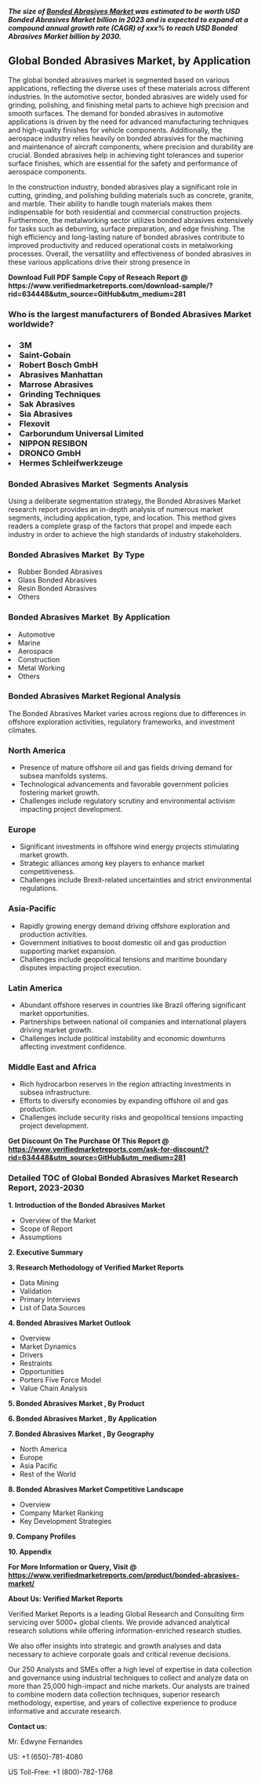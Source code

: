 <p><em><strong>The size of <a href="https://www.verifiedmarketreports.com/download-sample/?rid=634448&utm_source=GitHub&utm_medium=281" target="_blank">Bonded Abrasives Market </a> was estimated to be worth USD Bonded Abrasives Market billion in 2023 and is expected to expand at a compound annual growth rate (CAGR) of xxx% to reach USD Bonded Abrasives Market billion by 2030.</strong></em><br /><h2>Global Bonded Abrasives Market, by Application</h2><p>The global bonded abrasives market is segmented based on various applications, reflecting the diverse uses of these materials across different industries. In the automotive sector, bonded abrasives are widely used for grinding, polishing, and finishing metal parts to achieve high precision and smooth surfaces. The demand for bonded abrasives in automotive applications is driven by the need for advanced manufacturing techniques and high-quality finishes for vehicle components. Additionally, the aerospace industry relies heavily on bonded abrasives for the machining and maintenance of aircraft components, where precision and durability are crucial. Bonded abrasives help in achieving tight tolerances and superior surface finishes, which are essential for the safety and performance of aerospace components.</p><p>In the construction industry, bonded abrasives play a significant role in cutting, grinding, and polishing building materials such as concrete, granite, and marble. Their ability to handle tough materials makes them indispensable for both residential and commercial construction projects. Furthermore, the metalworking sector utilizes bonded abrasives extensively for tasks such as deburring, surface preparation, and edge finishing. The high efficiency and long-lasting nature of bonded abrasives contribute to improved productivity and reduced operational costs in metalworking processes. Overall, the versatility and effectiveness of bonded abrasives in these various applications drive their strong presence in</p><p id="" class=""><strong>Download Full PDF Sample Copy of Reseach Report @ <a target="">https://www.verifiedmarketreports.com/download-sample/?rid=634448&utm_source=GitHub&utm_medium=281</a></strong></p><h3 id="" class="">Who is the largest manufacturers of&nbsp;Bonded Abrasives Market worldwide?</h3><h3 class=""></Li><Li>3M</Li><Li> Saint-Gobain</Li><Li> Robert Bosch GmbH</Li><Li> Abrasives Manhattan</Li><Li> Marrose Abrasives</Li><Li> Grinding Techniques</Li><Li> Sak Abrasives</Li><Li> Sia Abrasives</Li><Li> Flexovit</Li><Li> Carborundum Universal Limited</Li><Li> NIPPON RESIBON</Li><Li> DRONCO GmbH</Li><Li> Hermes Schleifwerkzeuge</h3><h3 id="" class="">Bonded Abrasives Market &nbsp;Segments Analysis</h3><p id="" class="">Using a deliberate segmentation strategy, the Bonded Abrasives Market research report provides an in-depth analysis of numerous market segments, including application, type, and location. This method gives readers a complete grasp of the factors that propel and impede each industry in order to achieve the high standards of industry stakeholders.</p><h3 id="" class="">Bonded Abrasives Market &nbsp;By Type</h3><p></Li><Li>Rubber Bonded Abrasives</Li><Li> Glass Bonded Abrasives</Li><Li> Resin Bonded Abrasives</Li><Li> Others</p><h3 id="" class="">Bonded Abrasives Market &nbsp;By Application</h3><p class=""></Li><Li>Automotive</Li><Li> Marine</Li><Li> Aerospace</Li><Li> Construction</Li><Li> Metal Working</Li><Li> Others</p><h3 id="" class="">Bonded Abrasives Market Regional Analysis</h3><p id="" class="">The Bonded Abrasives Market varies across regions due to differences in offshore exploration activities, regulatory frameworks, and investment climates.</p><h3 id="" class="">North America</h3><ul><li>Presence of mature offshore oil and gas fields driving demand for subsea manifolds systems.</li><li>Technological advancements and favorable government policies fostering market growth.</li><li>Challenges include regulatory scrutiny and environmental activism impacting project development.</li></ul><h3 id="" class="">Europe</h3><ul><li>Significant investments in offshore wind energy projects stimulating market growth.</li><li>Strategic alliances among key players to enhance market competitiveness.</li><li>Challenges include Brexit-related uncertainties and strict environmental regulations.</li></ul><h3 id="" class="">Asia-Pacific</h3><ul><li>Rapidly growing energy demand driving offshore exploration and production activities.</li><li>Government initiatives to boost domestic oil and gas production supporting market expansion.</li><li>Challenges include geopolitical tensions and maritime boundary disputes impacting project execution.</li></ul><h3 id="" class="">Latin America</h3><ul><li>Abundant offshore reserves in countries like Brazil offering significant market opportunities.</li><li>Partnerships between national oil companies and international players driving market growth.</li><li>Challenges include political instability and economic downturns affecting investment confidence.</li></ul><h3 id="" class="">Middle East and Africa</h3><ul><li>Rich hydrocarbon reserves in the region attracting investments in subsea infrastructure.</li><li>Efforts to diversify economies by expanding offshore oil and gas production.</li><li>Challenges include security risks and geopolitical tensions impacting project development.</li></ul><p id="" class=""><strong>Get Discount On The Purchase Of This Report @ <a href="https://www.verifiedmarketreports.com/ask-for-discount/?rid=634448&utm_source=GitHub&utm_medium=281" target="_blank">https://www.verifiedmarketreports.com/ask-for-discount/?rid=634448&utm_source=GitHub&utm_medium=281</a></strong></p><h3 id="" class="">Detailed TOC of Global Bonded Abrasives Market Research Report, 2023-2030</h3><p id="" class=""><strong>1. Introduction of the Bonded Abrasives Market </strong></p><ul><li>Overview of the Market</li><li>Scope of Report</li><li>Assumptions</li></ul><p id="" class=""><strong>2. Executive Summary</strong></p><p id="" class=""><strong>3. Research Methodology of Verified Market Reports</strong></p><ul><li>Data Mining</li><li>Validation</li><li>Primary Interviews</li><li>List of Data Sources</li></ul><p id="" class=""><strong>4. Bonded Abrasives Market Outlook</strong></p><ul><li>Overview</li><li>Market Dynamics</li><li>Drivers</li><li>Restraints</li><li>Opportunities</li><li>Porters Five Force Model</li><li>Value Chain Analysis</li></ul><p id="" class=""><strong>5. Bonded Abrasives Market , By Product</strong></p><p id="" class=""><strong>6. Bonded Abrasives Market , By Application</strong></p><p id="" class=""><strong>7. Bonded Abrasives Market , By Geography</strong></p><ul><li>North America</li><li>Europe</li><li>Asia Pacific</li><li>Rest of the World</li></ul><p id="" class=""><strong>8. Bonded Abrasives Market Competitive Landscape</strong></p><ul><li>Overview</li><li>Company Market Ranking</li><li>Key Development Strategies</li></ul><p id="" class=""><strong>9. Company Profiles</strong></p><p id="" class=""><strong>10. Appendix</strong></p><p id="" class=""><strong>For More Information or Query, Visit @ <a href="https://www.verifiedmarketreports.com/product/bonded-abrasives-market/" target="_blank">https://www.verifiedmarketreports.com/product/bonded-abrasives-market/</a></strong></p><p id="" class=""><strong>About Us: Verified Market Reports</strong></p><p id="" class="">Verified Market Reports is a leading Global Research and Consulting firm servicing over 5000+ global clients. We provide advanced analytical research solutions while offering information-enriched research studies.</p><p id="" class="">We also offer insights into strategic and growth analyses and data necessary to achieve corporate goals and critical revenue decisions.</p><p id="" class="">Our 250 Analysts and SMEs offer a high level of expertise in data collection and governance using industrial techniques to collect and analyze data on more than 25,000 high-impact and niche markets. Our analysts are trained to combine modern data collection techniques, superior research methodology, expertise, and years of collective experience to produce informative and accurate research.</p><p id="" class=""><strong>Contact us:</strong></p><p id="" class="">Mr. Edwyne Fernandes</p><p id="" class="">US: +1 (650)-781-4080</p><p id="" class="">US Toll-Free: +1 (800)-782-1768</p>
